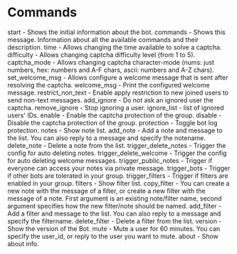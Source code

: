 # Commands

start - Shows the initial information about the bot.
commands - Shows this message. Information about all the available commands and their description.
time - Allows changing the time available to solve a captcha.
difficulty - Allows changing captcha difficulty level (from 1 to 5).
captcha_mode - Allows changing captcha character-mode (nums: just numbers, hex: numbers and A-F chars, ascii: numbers and A-Z chars).
set_welcome_msg - Allows configure a welcome message that is sent after resolving the captcha.
welcome_msg - Print the configured welcome message.
restrict_non_text - Enable apply restriction to new joined users to send non-text messages.
add_ignore - Do not ask an ignored user the captcha.
remove_ignore - Stop ignoring a user.
ignore_list - list of ignored users' IDs.
enable - Enable the captcha protection of the group.
disable - Disable the captcha protection of the group.
protection - Toggle bot log protection.
notes - Show note list.
add_note - Add a note and message to the list. You can also reply to a message and specify the notename.
delete_note - Delete a note from the list.
trigger_delete_notes - Trigger the config for auto deleting notes.
trigger_delete_welcome - Trigger the config for auto deleting welcome messages.
trigger_public_notes - Trigger if everyone can access your notes via private message.
trigger_bots - Trigger if other bots are tolerated in your group.
trigger_filters - Trigger if filters are enabled in your group.
filters - Show filter list.
copy_filter - You can create a new note with the message of a filter, or create a new filter with the message of a note. First argument is an existing note/filter name, second argument specifies how the new filter/note should be named.
add_filter - Add a filter and message to the list. You can also reply to a message and specify the filtername.
delete_filter - Delete a filter from the list.
version - Show the version of the Bot.
mute - Mute a user for 60 minutes. You can specify the user_id, or reply to the user you want to mute.
about - Show about info.